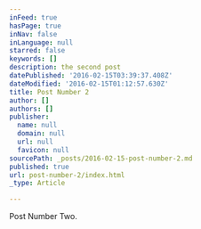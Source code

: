 ```yaml
---
inFeed: true
hasPage: true
inNav: false
inLanguage: null
starred: false
keywords: []
description: the second post
datePublished: '2016-02-15T03:39:37.408Z'
dateModified: '2016-02-15T01:12:57.630Z'
title: Post Number 2
author: []
authors: []
publisher:
  name: null
  domain: null
  url: null
  favicon: null
sourcePath: _posts/2016-02-15-post-number-2.md
published: true
url: post-number-2/index.html
_type: Article

---
```

Post Number Two.